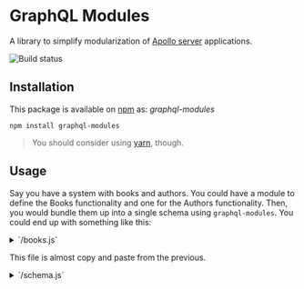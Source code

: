 # GraphQL Modules

A library to simplify modularization of [Apollo server](http://dev.apollodata.com/tools/graphql-server/index.html) applications.

![Build status](https://travis-ci.org/lucasconstantino/graphql-modules.svg?branch=master)

## Installation

This package is available on [npm](https://www.npmjs.com/package/graphql-modules) as: *graphql-modules*

```
npm install graphql-modules
```

> You should consider using [yarn](https://yarnpkg.com/), though.

## Usage

Say you have a system with books and authors. You could have a module to define the Books functionality and one for the Authors functionality. Then, you would bundle them up into a single schema using `graphql-modules`. You could end up with something like this:

<details>
 <summary>`/books.js`</summary>
 ```js
 const data = [
   { id: 1, title: 'JavaScript: The Good Parts', author: 1 },
   { id: 2, title: 'End to end testing with Protractor', author: 2 }
 ]

 const schema = `
   type Book {
     id: String
     title: String
     author: Author
   }
 `

 export const queries = `
   books(): [Book]
   book(id: Int): Book
 `
 const books = () => data
 const book = (root, args) => data.find(book => book.id === args.id)

 const resolvers = {
   queries: {
     books,
     book
   }
 }

 export default {
   schema,
   queries,
   resolvers,
 }
 ```
</details>

In this file, we define a schema, queries, and resolvers. At the end, we export those assets in a single object - the module.

<details>
 <summary>`/authors.js`</summary>
 ```js
 const data = [
    { id: 1, name: 'Douglas Crockford' },
    { id: 2, name: 'Walmyr Lima' }
 ]

 const schema = `
    type Author {
      id: String
      name: String
      books: [Book]
    }
 `

 export const queries = `
    authors(): [Author]
    author(id: Int): Author
 `
 const authors = () => data
 const author = (root, args) => data.find(author => author.id === args.id)

 const resolvers = {
   queries: {
     authors,
     author
   }
 }

 export default {
   schema,
   queries,
   resolvers,
 }
 ```
</details>

This file is almost copy and paste from the previous.

<details>
 <summary>`/schema.js`</summary>
 ```js
 import { bundle } from 'graphql-modules'
 import { makeExecutableSchema } from 'graphql-tools'

 import books from './books'
 import authors from './authors'

 const modules = [books, authors]

 export default makeExecutableSchema(bundle(modules))
 ```
</details>

At this last file, we create our schema (for this example, we are using [graphql-tools](https://github.com/apollostack/graphql-tools)'s `makeExecutableSchema`).

## Further steps

This project is a work in process, a proof of concept, and can be expanded as wish. I believe this should some day be integrated into the *graphql-tools* project somehow.
